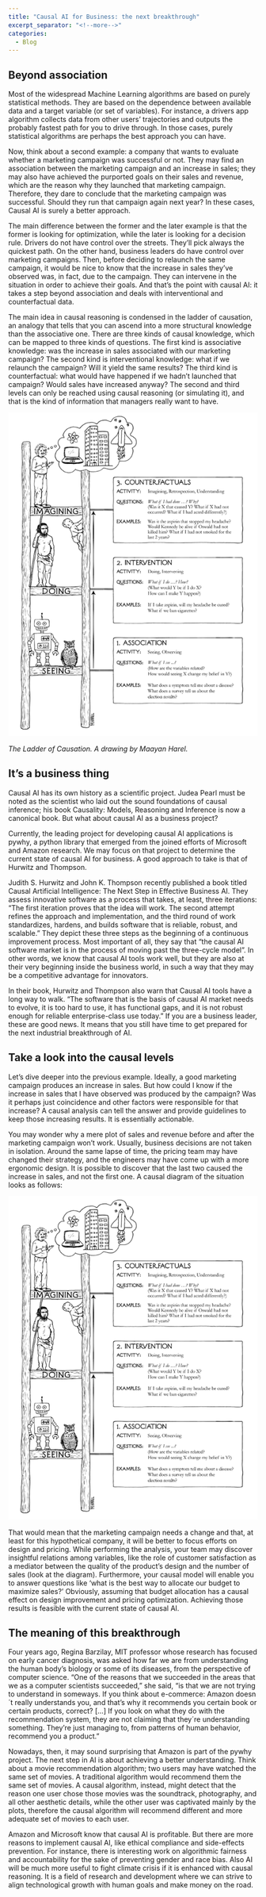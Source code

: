 ```yaml
---
title: "Causal AI for Business: the next breakthrough"
excerpt_separator: "<!--more-->"
categories:
  - Blog
---
```


## Beyond association

Most of the widespread Machine Learning algorithms are based on purely statistical methods. They are based
on the dependence between available data and a target variable (or set of variables). For instance, a drivers
app algorithm collects data from other users’ trajectories and outputs the probably fastest path for you to
drive through. In those cases, purely statistical algorithms are perhaps the best approach you can have.

Now, think about a second example: a company that wants to evaluate whether a marketing campaign was
successful or not. They may find an association between the marketing campaign and an increase in sales; they
may also have achieved the purported goals on their sales and revenue, which are the reason why they launched that marketing
campaign. Therefore, they dare to conclude that the marketing campaign was successful. Should they run that campaign again next year? In these cases, Causal AI is surely a better approach.

The main difference between the former and the later example is that the former is looking for optimization,
while the later is looking for a decision rule. Drivers do not have control over the streets. They’ll pick
always the quickest path. On the other hand, business leaders do have control over marketing campaigns. Then,
before deciding to relaunch the same campaign, it would be nice to know that the increase in sales they’ve observed was,
in fact, due to the campaign. They can intervene in the situation in order to achieve their goals. And that’s the point with causal AI: it takes a step beyond association and deals with interventional and counterfactual data.

The main idea in causal reasoning is condensed in the ladder of causation, an analogy that tells that you can
ascend into a more structural knowledge than the associative one. There are three kinds of causal knowledge,
which can be mapped to three kinds of questions. The first kind is associative knowledge: was the increase in sales associated
with our marketing campaign? The second kind is interventional knowledge: what if we relaunch the campaign? Will it yield the same results? The third kind is counterfactual: what would have happened if we hadn’t launched that campaign? Would sales have increased anyway? The second and third levels can only be reached using causal reasoning (or simulating it), and that is the kind of information that managers really want to have.


![LadderOfCausation](/assets/images/the-ladder-of-causation.png)

*The Ladder of Causation. A drawing by Maayan Harel.*


## It’s a business thing

Causal AI has its own history as a scientific project. Judea Pearl must be noted as the scientist who laid out the sound foundations of causal inference; his book Causality: Models, Reasoning and Inference is now a canonical book. But what about causal AI as a business project?

Currently, the leading project for developing causal AI applications is pywhy, a python library that emerged from the joined efforts of Microsoft and Amazon research. We may focus on that project to determine the current state of causal AI for business. A good approach to take is that of Hurwitz and Thompson.

Judith S. Hurwitz and John K. Thompson recently published a book titled Causal Artificial Intelligence: The Next Step in Effective Business AI. They assess innovative software as a process that takes, at least, three iterations: “The first iteration proves that the idea will work. The second attempt refines the approach and implementation, and the third round of work standardizes, hardens, and builds software that is reliable, robust, and scalable.” They depict these three steps as the beginning of a continuous improvement process. Most important of all, they say that “the causal AI software market is in the process of moving past the three-cycle model”. In other words, we know that causal AI tools work well, but they are also at their very beginning inside the business world, in such a way that they may be a competitive advantage for innovators.

In their book, Hurwitz and Thompson also warn that Causal AI tools have a long way to walk. “The software that is the basis of causal AI market needs to evolve, it is too hard to use, it has functional gaps, and it is not robust enough for reliable enterprise-class use today.” If you are a business leader, these are good news. It means that you still have time to get prepared for the next industrial breakthrough of AI.


## Take a look into the causal levels

Let’s dive deeper into the previous example. Ideally, a good marketing campaign produces an increase in sales. But how could I know if the increase in sales that I have observed was produced by the campaign? Was it perhaps just coincidence and other factors were responsible for that increase? A causal analysis can tell the answer and provide guidelines to keep those increasing results. It is essentially actionable.

You may wonder why a mere plot of sales and revenue before and after the marketing campaign won’t work. Usually, business decisions are not taken in isolation. Around the same lapse of time, the pricing team may have changed their strategy, and the engineers may have come up with a more ergonomic design. It is possible to discover that the last two caused the increase in sales, and not the first one. A causal diagram of the situation looks as follows:

![Example Graph](assets/images/the-ladder-of-causation.png)

That would mean that the marketing campaign needs a change and that, at least for this hypothetical company, it will be better to focus efforts on design and pricing. While performing the analysis, your team may discover insightful relations among variables, like the role of customer satisfaction as a mediator between the quality of the product’s design and the number of sales (look at the diagram). Furthermore, your causal model will enable you to answer questions like ‘what is the best way to allocate our budget to maximize sales?’ Obviously, assuming that budget allocation has a causal effect on design improvement and pricing optimization. Achieving those results is feasible with the current state of causal AI.


## The meaning of this breakthrough

Four years ago, Regina Barzilay, MIT professor whose research has focused on early cancer diagnosis, was asked how far we are from understanding the human body’s biology or some of its diseases, from the perspective of computer science. “One of the reasons that we succeeded in the areas that we as a computer scientists succeeded,” she said, “is that we are not trying to understand in someways. If you think about e-commerce: Amazon doesn´t really understands you, and that’s why it recommends you certain book or certain products, correct? \[…\] If you look on what they do with the recommendation system, they are not claiming that they´re understanding something. They’re just managing to, from patterns of human behavior, recommend you a product.”

Nowadays, then, it may sound surprising that Amazon is part of the pywhy project. The next step in AI is about achieving a better understanding. Think about a movie recommendation algorithm; two users may have watched the same set of movies. A traditional algorithm would recommend them the same set of movies. A causal algorithm, instead, might detect that the reason one user chose those movies was the soundtrack, photography, and all other aesthetic details, while the other user was captivated mainly by the plots, therefore the causal algorithm will recommend different and more adequate set of movies to each user.

Amazon and Microsoft know that causal AI is profitable. But there are more reasons to implement causal AI, like ethical compliance and side-effects prevention. For instance, there is interesting work on algorithmic fairness and accountability for the sake of preventing gender and race bias. Also AI will be much more useful to fight climate crisis if it is enhanced with causal reasoning. It is a field of research and development where we can strive to align technological growth with human goals and make money on the road.